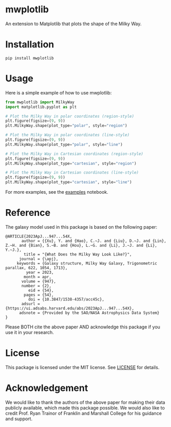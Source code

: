 # mwplotlib
An extension to Matplotlib that plots the shape of the Milky Way.

# Installation
```
pip install mwplotlib
```

# Usage
Here is a simple example of how to use mwplotlib:
```python
from mwplotlib import MilkyWay
import matplotlib.pyplot as plt

# Plot the Milky Way in polar coordinates (region-style)
plt.figure(figsize=(9, 9))
plt.MilkyWay.shape(plot_type="polar", style="region")

# Plot the Milky Way in polar coordinates (line-style)
plt.figure(figsize=(9, 9))
plt.MilkyWay.shape(plot_type="polar", style="line")

# Plot the Milky Way in Cartesian coordinates (region-style)
plt.figure(figsize=(9, 9))
plt.MilkyWay.shape(plot_type="cartesian", style="region")

# Plot the Milky Way in Cartesian coordinates (line-style)
plt.figure(figsize=(9, 9))
plt.MilkyWay.shape(plot_type="cartesian", style="line")
```

For more examples, see the [examples](./example.ipynb) notebook.

# Reference
<!-- Citation Y. Xu et al 2023 ApJ 947 54 -->
<!-- https://iopscience.iop.org/article/10.3847/1538-4357/acc45c -->
The galaxy model used in this package is based on the following paper:
```
@ARTICLE{2023ApJ...947...54X,
       author = {{Xu}, Y. and {Hao}, C.~J. and {Liu}, D.~J. and {Lin}, Z.~H. and {Bian}, S.~B. and {Hou}, L.~G. and {Li}, J.~J. and {Li}, Y.~J.},
        title = "{What Does the Milky Way Look Like?}",
      journal = {\apj},
     keywords = {Galaxy structure, Milky Way Galaxy, Trigonometric parallax, 622, 1054, 1713},
         year = 2023,
        month = apr,
       volume = {947},
       number = {2},
          eid = {54},
        pages = {54},
          doi = {10.3847/1538-4357/acc45c},
       adsurl = {https://ui.adsabs.harvard.edu/abs/2023ApJ...947...54X},
      adsnote = {Provided by the SAO/NASA Astrophysics Data System}
}
```
Please BOTH cite the above paper AND acknowledge this package if you use it in your research.

# License
This package is licensed under the MIT license. See [LICENSE](./LICENSE) for details.

# Acknowledgement
We would like to thank the authors of the above paper for making their data publicly available, which made this package possible. We would also like to credit Prof. Ryan Trainor of Franklin and Marshall College for his guidance and support.